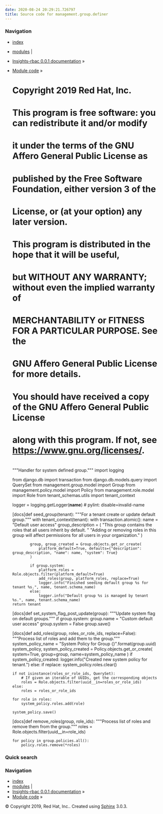 ```yaml
---
date: 2020-08-24 20:29:21.726797
title: Source code for management.group.definer
---
```

### Navigation

  - [index](../../../../genindex/ "General Index")
  - [modules](../../../../py-modindex/ "Python Module Index") |
  - [Insights-rbac 0.0.1 documentation](../../../../index/) »
  - [Module code](../../../index/) »


    #
    # Copyright 2019 Red Hat, Inc.
    #
    # This program is free software: you can redistribute it and/or modify
    # it under the terms of the GNU Affero General Public License as
    # published by the Free Software Foundation, either version 3 of the
    # License, or (at your option) any later version.
    #
    # This program is distributed in the hope that it will be useful,
    # but WITHOUT ANY WARRANTY; without even the implied warranty of
    # MERCHANTABILITY or FITNESS FOR A PARTICULAR PURPOSE.  See the
    # GNU Affero General Public License for more details.
    #
    # You should have received a copy of the GNU Affero General Public License
    # along with this program.  If not, see <https://www.gnu.org/licenses/>.
    #
    
    """Handler for system defined group."""
    import logging
    
    from django.db import transaction
    from django.db.models.query import QuerySet
    from management.group.model import Group
    from management.policy.model import Policy
    from management.role.model import Role
    from tenant_schemas.utils import tenant_context
    
    logger = logging.getLogger(__name__)  # pylint: disable=invalid-name
    
    
    [docs]def seed_group(tenant):
        """For a tenant create or update default group."""
        with tenant_context(tenant):
            with transaction.atomic():
                name = "Default user access"
                group_description = (
                    "This group contains the roles that all users inherit by default. "
                    "Adding or removing roles in this group will affect permissions for all users in your organization."
                )
    
                group, group_created = Group.objects.get_or_create(
                    platform_default=True, defaults={"description": group_description, "name": name, "system": True}
                )
    
                if group.system:
                    platform_roles = Role.objects.filter(platform_default=True)
                    add_roles(group, platform_roles, replace=True)
                    logger.info("Finished seeding default group %s for tenant %s.", name, tenant.schema_name)
                else:
                    logger.info("Default group %s is managed by tenant %s.", name, tenant.schema_name)
        return tenant
    
    
    [docs]def set_system_flag_post_update(group):
        """Update system flag on default groups."""
        if group.system:
            group.name = "Custom default user access"
        group.system = False
        group.save()
    
    
    [docs]def add_roles(group, roles_or_role_ids, replace=False):
        """Process list of roles and add them to the group."""
        system_policy_name = "System Policy for Group {}".format(group.uuid)
        system_policy, system_policy_created = Policy.objects.get_or_create(
            system=True, group=group, name=system_policy_name
        )
        if system_policy_created:
            logger.info("Created new system policy for tenant.")
        else:
            if replace:
                system_policy.roles.clear()
    
        if not isinstance(roles_or_role_ids, QuerySet):
            # If given an iterable of UUIDs, get the corresponding objects
            roles = Role.objects.filter(uuid__in=roles_or_role_ids)
        else:
            roles = roles_or_role_ids
    
        for role in roles:
            system_policy.roles.add(role)
    
        system_policy.save()
    
    
    [docs]def remove_roles(group, role_ids):
        """Process list of roles and remove them from the group."""
        roles = Role.objects.filter(uuid__in=role_ids)
    
        for policy in group.policies.all():
            policy.roles.remove(*roles)

### Quick search

### Navigation

  - [index](../../../../genindex/ "General Index")
  - [modules](../../../../py-modindex/ "Python Module Index") |
  - [Insights-rbac 0.0.1 documentation](../../../../index/) »
  - [Module code](../../../index/) »

© Copyright 2019, Red Hat, Inc.. Created using
[Sphinx](http://sphinx-doc.org/) 3.0.3.